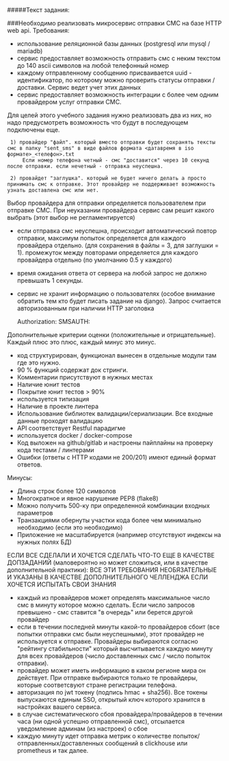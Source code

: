 #####Текст задания:

###Необходимо реализовать микросервис отправки СМС на базе HTTP web api.
Требования:
* использование реляционной базы данных (postgresql или mysql / mariadb)
* сервис предоставляет возможность отправить смс с неким текстом до 140 ascii символов на любой телефонный номер
* каждому отправленному сообщению присваивается uuid - идентификатор, по которому можно проверить статусы отправки / доставки. Сервис ведет учет этих данных
* сервис предоставляет возможность интеграции с более чем одним провайдером услуг отправки СМС.

Для целей этого учебного задания нужно реализовать два из них, но надо предусмотреть возможность что будут в последующем подключены еще.

     1) провайдер "файл". который вместо отправки будет сохранять тексты смс в папку "sent_sms" в виде файлов формата <датавремя в iso формате>_<телефон>.txt
         Если номер телефона четный - смс "доставится" через 10 секунд после отправки. если нечетный - отправка неуспешна.     

     2) провайдет "заглушка". который не будет ничего делать а просто принимать смс к отправке. Этот провайдер не поддерживает возможность узнать доставлена смс или нет.
     
   Выбор провайдера для отправки определяется пользователем при отправке СМС. При неуказании провайдера сервис сам решит какого выбрать (этот выбор не регламентируется)
     

* если отправка смс неуспешна, происходит автоматический повтор отправки, максимум попыток определяется для каждого провайдера отдельно. (для сохранения в файлы = 3, для заглушки = 1).
промежуток между повторами определяется для каждого провайдера отдельно (по умолчанию 0.5 у каждого)
* время ожидания ответа от сервера на любой запрос не должно превышать 1 секунды.
* сервис не хранит информацию о пользователях (особое внимание обратить тем кто будет писать задание на django). Запрос считается авторизованным при наличии HTTP заголовка

    Authorization: SMSAUTH:<username>

Дополнительные критерии оценки (положительные и отрицательные). Каждый плюс это плюс, каждый минус это минус.
+ код структурирован, функционал вынесен в отдельные модули там где это нужно.
+ 90 % функций содержат док стринги.
+ Комментарии присутствуют в нужных местах
+ Наличие юнит тестов
+ Покрытие юнит тестов > 90%
+ используется типизация
+ Наличие в проекте линтера
+ Использование библиотек валидации/сериализации. Все входные данные проходят валидацию
+ API соответствует Restful парадигме
+ используется docker / docker-compose
+ Код выложен на github/gitlab и настроены пайплайны на проверку кода тестами / линтерами
+ Ошибки (ответы с HTTP кодами не 200/201) имеют единый формат ответов.

Минусы:
- Длина строк более 120 символов
- Многократное и явное нарушение PEP8 (flake8)
- Можно получить 500-ку при определенной комбинации входных параметров
- Транзакциями обернуты участки кода более чем минимально необходимо (если это необходимо)
- Приложение не масштабируется (например отсутствуют индексы на нужных полях БД)


ЕСЛИ ВСЕ СДЕЛАЛИ И ХОЧЕТСЯ СДЕЛАТЬ ЧТО-ТО ЕЩЕ В КАЧЕСТВЕ ДОПЗАДАНИЙ (маловероятно но может сложиться, или в качестве дополнительной практики):
ВСЕ ЭТИ ТРЕБОВАНИЯ НЕОБЯЗАТЕЛЬНЫЕ И УКАЗАНЫ В КАЧЕСТВЕ ДОПОЛНИТЕЛЬНОГО ЧЕЛЛЕНДЖА ЕСЛИ ХОЧЕТСЯ ИСПЫТАТЬ СВОИ ЗНАНИЯ
   * каждый из провайдеров может определять максимальное число смс в минуту которое можно сделать. Если число запросов превышено - смс ставится "в очередь" или берется другой провайдер
   * если в течении последней минуты какой-то провайдеров сбоит (все попытки отправки смс были неуспешными), этот провайдер не используется к отправке. Провайдеры выбираются согласно "рейтингу стабильности" который высчитывается каждую минуту для всех провайдеров (число доставленных смс / число попыток отправки).
   * провайдер может иметь информацию в каком регионе мира он действует. При отправке выбираются только те провайдеры, которые соответсвуют стране регистрации телефона.  
   * авторизация по jwt токену (подпись hmac + sha256). Все токены выпускаются единым SSO, открытый ключ которого хранится в настройках вашего сервиса.
   * в случае систематического сбоя провайдера/провайдеров в течении часа (ни одной успешно отправленной смс), отсылается уведомление админам (из настроек) о сбое
   * каждую минуту идет отправка метрик о количестве  попыток/отправленных/доставленных сообщений в clickhouse или prometheus
и так далее.
